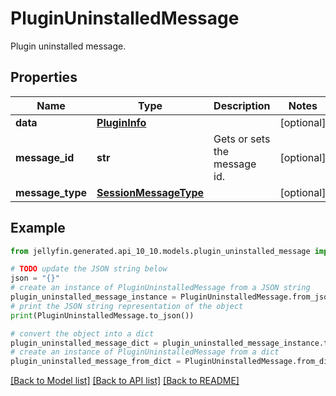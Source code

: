 # PluginUninstalledMessage

Plugin uninstalled message.

## Properties

Name | Type | Description | Notes
------------ | ------------- | ------------- | -------------
**data** | [**PluginInfo**](PluginInfo.md) |  | [optional] 
**message_id** | **str** | Gets or sets the message id. | [optional] 
**message_type** | [**SessionMessageType**](SessionMessageType.md) |  | [optional] 

## Example

```python
from jellyfin.generated.api_10_10.models.plugin_uninstalled_message import PluginUninstalledMessage

# TODO update the JSON string below
json = "{}"
# create an instance of PluginUninstalledMessage from a JSON string
plugin_uninstalled_message_instance = PluginUninstalledMessage.from_json(json)
# print the JSON string representation of the object
print(PluginUninstalledMessage.to_json())

# convert the object into a dict
plugin_uninstalled_message_dict = plugin_uninstalled_message_instance.to_dict()
# create an instance of PluginUninstalledMessage from a dict
plugin_uninstalled_message_from_dict = PluginUninstalledMessage.from_dict(plugin_uninstalled_message_dict)
```
[[Back to Model list]](README.md#documentation-for-models) [[Back to API list]](README.md#documentation-for-api-endpoints) [[Back to README]](README.md)


